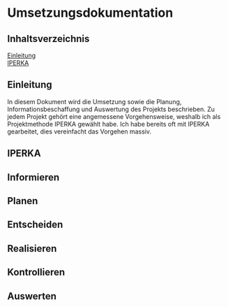 # Umsetzungsdokumentation

## Inhaltsverzeichnis

[Einleitung](#Einleitung)  
[IPERKA](#IPERKA)  


<a name="Einleitung"/>
<a name="IPERKA"/>

## Einleitung
In diesem Dokument wird die Umsetzung sowie die Planung, Informationsbeschaffung und Auswertung des Projekts beschrieben. Zu jedem Projekt gehört eine angemessene Vorgehensweise, weshalb ich als Projektmethode IPERKA gewählt habe. Ich habe bereits oft mit IPERKA gearbeitet, dies vereinfacht das Vorgehen massiv.

## IPERKA

## Informieren
## Planen
## Entscheiden
## Realisieren
## Kontrollieren
## Auswerten

